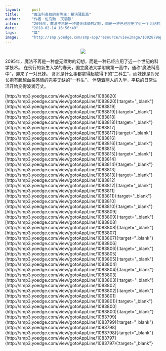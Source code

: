 ```yaml
---
layout:     post
title:      "魔法科高校的劣等生：横滨骚乱篇"
author:     "作者：佐岛勤  天羽银"
intro:      "2095年，魔法不再是一种虚无缥缈的幻想，而是一种已经应用了近一个世纪的科学技术。 在例行的新生入学的春天，国立魔法大学附属第一高中，通称“魔法科高中”，迎来了一对兄妹。 哥哥是什么事都拿得起放得下的“二科生”，而妹妹是对兄长抱有超越血亲感情的完美无缺的“一科生”。 伴随着两人的入学，平稳的日常生活开始变得波澜万丈。"
date:       "2018-02-14 16:56:49"
tags:       "篇"
image:      "http://smp.yoedge.com/smp-app/resource/viewImage/1002879appline.png"
---
```

<div style="text-align: center">
<p><img src="http://smp.yoedge.com/smp-app/resource/viewImage/1002879appline.png"/></p>
</div>
<p class="post-meta">
<span>2095年，魔法不再是一种虚无缥缈的幻想，而是一种已经应用了近一个世纪的科学技术。 在例行的新生入学的春天，国立魔法大学附属第一高中，通称“魔法科高中”，迎来了一对兄妹。 哥哥是什么事都拿得起放得下的“二科生”，而妹妹是对兄长抱有超越血亲感情的完美无缺的“一科生”。 伴随着两人的入学，平稳的日常生活开始变得波澜万丈。</span>
</p>
[http://smp3.yoedge.com/view/gotoAppLine/1083820](http://smp3.yoedge.com/view/gotoAppLine/1083820){:target="_blank"}
[http://smp3.yoedge.com/view/gotoAppLine/1083819](http://smp3.yoedge.com/view/gotoAppLine/1083819){:target="_blank"}
[http://smp3.yoedge.com/view/gotoAppLine/1083818](http://smp3.yoedge.com/view/gotoAppLine/1083818){:target="_blank"}
[http://smp3.yoedge.com/view/gotoAppLine/1083817](http://smp3.yoedge.com/view/gotoAppLine/1083817){:target="_blank"}
[http://smp3.yoedge.com/view/gotoAppLine/1083816](http://smp3.yoedge.com/view/gotoAppLine/1083816){:target="_blank"}
[http://smp3.yoedge.com/view/gotoAppLine/1083815](http://smp3.yoedge.com/view/gotoAppLine/1083815){:target="_blank"}
[http://smp3.yoedge.com/view/gotoAppLine/1083814](http://smp3.yoedge.com/view/gotoAppLine/1083814){:target="_blank"}
[http://smp3.yoedge.com/view/gotoAppLine/1083813](http://smp3.yoedge.com/view/gotoAppLine/1083813){:target="_blank"}
[http://smp3.yoedge.com/view/gotoAppLine/1083812](http://smp3.yoedge.com/view/gotoAppLine/1083812){:target="_blank"}
[http://smp3.yoedge.com/view/gotoAppLine/1083811](http://smp3.yoedge.com/view/gotoAppLine/1083811){:target="_blank"}
[http://smp3.yoedge.com/view/gotoAppLine/1083810](http://smp3.yoedge.com/view/gotoAppLine/1083810){:target="_blank"}
[http://smp3.yoedge.com/view/gotoAppLine/1083809](http://smp3.yoedge.com/view/gotoAppLine/1083809){:target="_blank"}
[http://smp3.yoedge.com/view/gotoAppLine/1083808](http://smp3.yoedge.com/view/gotoAppLine/1083808){:target="_blank"}
[http://smp3.yoedge.com/view/gotoAppLine/1083807](http://smp3.yoedge.com/view/gotoAppLine/1083807){:target="_blank"}
[http://smp3.yoedge.com/view/gotoAppLine/1083806](http://smp3.yoedge.com/view/gotoAppLine/1083806){:target="_blank"}
[http://smp3.yoedge.com/view/gotoAppLine/1083805](http://smp3.yoedge.com/view/gotoAppLine/1083805){:target="_blank"}
[http://smp3.yoedge.com/view/gotoAppLine/1083804](http://smp3.yoedge.com/view/gotoAppLine/1083804){:target="_blank"}
[http://smp3.yoedge.com/view/gotoAppLine/1083803](http://smp3.yoedge.com/view/gotoAppLine/1083803){:target="_blank"}
[http://smp3.yoedge.com/view/gotoAppLine/1083802](http://smp3.yoedge.com/view/gotoAppLine/1083802){:target="_blank"}
[http://smp3.yoedge.com/view/gotoAppLine/1083801](http://smp3.yoedge.com/view/gotoAppLine/1083801){:target="_blank"}
[http://smp3.yoedge.com/view/gotoAppLine/1083800](http://smp3.yoedge.com/view/gotoAppLine/1083800){:target="_blank"}
[http://smp3.yoedge.com/view/gotoAppLine/1083799](http://smp3.yoedge.com/view/gotoAppLine/1083799){:target="_blank"}
[http://smp3.yoedge.com/view/gotoAppLine/1083798](http://smp3.yoedge.com/view/gotoAppLine/1083798){:target="_blank"}
[http://smp3.yoedge.com/view/gotoAppLine/1083797](http://smp3.yoedge.com/view/gotoAppLine/1083797){:target="_blank"}


